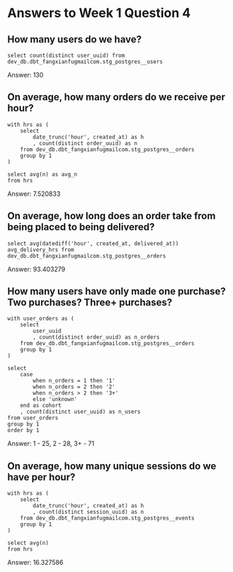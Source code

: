 # Answers to Week 1 Question 4

## How many users do we have?

```
select count(distinct user_uuid) from dev_db.dbt_fangxianfugmailcom.stg_postgres__users
```

Answer: 130

## On average, how many orders do we receive per hour?

```
with hrs as (
    select 
        date_trunc('hour', created_at) as h
        , count(distinct order_uuid) as n
    from dev_db.dbt_fangxianfugmailcom.stg_postgres__orders
    group by 1
)

select avg(n) as avg_n
from hrs
```

Answer: 7.520833

## On average, how long does an order take from being placed to being delivered?

```
select avg(datediff('hour', created_at, delivered_at)) avg_delivery_hrs from dev_db.dbt_fangxianfugmailcom.stg_postgres__orders
```

Answer: 93.403279

## How many users have only made one purchase? Two purchases? Three+ purchases?

```
with user_orders as (
    select
        user_uuid
        , count(distinct order_uuid) as n_orders
    from dev_db.dbt_fangxianfugmailcom.stg_postgres__orders
    group by 1
)

select
    case 
        when n_orders = 1 then '1'
        when n_orders = 2 then '2'
        when n_orders > 2 then '3+'
        else 'unknown'
    end as cohort
    , count(distinct user_uuid) as n_users
from user_orders
group by 1
order by 1
```

Answer: 1 - 25, 2 - 28, 3+ - 71

## On average, how many unique sessions do we have per hour?

```
with hrs as (
    select 
        date_trunc('hour', created_at) as h
        , count(distinct session_uuid) as n
    from dev_db.dbt_fangxianfugmailcom.stg_postgres__events
    group by 1
)

select avg(n)
from hrs
```

Answer: 16.327586